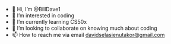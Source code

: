 - 👋 Hi, I’m @BillDave1
- 👀 I’m interested in coding
- 🌱 I’m currently learning CS50x
- 💞️ I’m looking to collaborate on knowing much about coding
- 📫 How to reach me via email davidselasienutakor@gmail.com
<!---
BillDave1/BillDave1 is a ✨ special ✨ repository because its `README.md` (this file) appears on your GitHub profile.
You can click the Preview link to take a look at your changes.
--->
